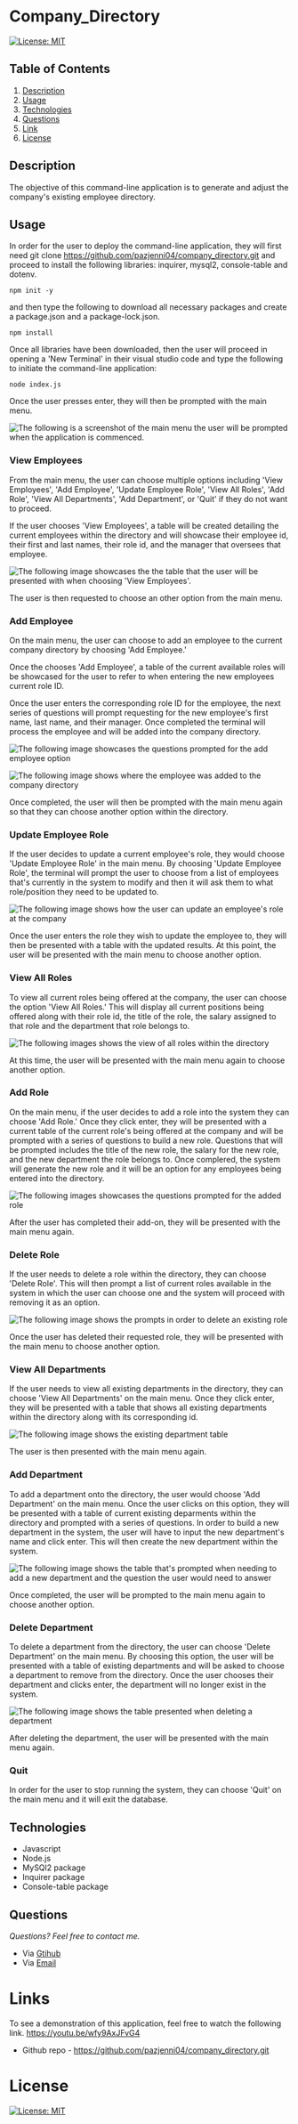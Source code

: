 # Company_Directory

[![License: MIT](https://img.shields.io/badge/License-MIT-yellow.svg)](https://opensource.org/licenses/MIT)

## **Table of Contents**

1. [Description](#description)
2. [Usage](#usage)
3. [Technologies](#technologies)
4. [Questions](#questions)
5. [Link](#links)
6. [License](#license)

## Description

The objective of this command-line application is to generate and adjust the company's existing employee directory.

## Usage

In order for the user to deploy the command-line application, they will first need git clone https://github.com/pazjenni04/company_directory.git and proceed to install the following libraries: inquirer, mysql2, console-table and dotenv.

`npm init -y`

and then type the following to download all necessary packages and create a package.json and a package-lock.json.

`npm install`

Once all libraries have been downloaded, then the user will proceed in opening a 'New Terminal' in their visual studio code and type the following to initiate the command-line application:

`node index.js `

Once the user presses enter, they will then be prompted with the main menu.

![The following is a screenshot of the main menu the user will be prompted when the application is commenced.](https://raw.githubusercontent.com/pazjenni04/company_directory/main/images/main-menu_img.PNG)

### **View Employees**

From the main menu, the user can choose multiple options including 'View Employees', 'Add Employee', 'Update Employee Role', 'View All Roles', 'Add Role', 'View All Departments', 'Add Department', or 'Quit' if they do not want to proceed.

If the user chooses 'View Employees', a table will be created detailing the current employees within the directory and will showcase their employee id, their first and last names, their role id, and the manager that oversees that employee.

![The following image showcases the the table that the user will be presented with when choosing 'View Employees'.](https://raw.githubusercontent.com/pazjenni04/company_directory/main/images/view-employees_img.PNG)

The user is then requested to choose an other option from the main menu.

### **Add Employee**

On the main menu, the user can choose to add an employee to the current company directory by choosing 'Add Employee.'

Once the chooses 'Add Employee', a table of the current available roles will be showcased for the user to refer to when entering the new employees current role ID.

Once the user enters the corresponding role ID for the employee, the next series of questions will prompt requesting for the new employee's first name, last name, and their manager. Once completed the terminal will process the employee and will be added into the company directory.

![The following image showcases the questions prompted for the add employee option](https://raw.githubusercontent.com/pazjenni04/company_directory/main/images/new-employee-questions_img.PNG)

![The following image shows where the employee was added to the company directory](https://raw.githubusercontent.com/pazjenni04/company_directory/main/images/added-to-directory_img.PNG)

Once completed, the user will then be prompted with the main menu again so that they can choose another option within the directory.

### **Update Employee Role**

If the user decides to update a current employee's role, they would choose 'Update Employee Role' in the main menu. By choosing 'Update Employee Role', the terminal will prompt the user to choose from a list of employees that's currently in the system to modify and then it will ask them to what role/position they need to be updated to.

![The following image shows how the user can update an employee's role at the company](https://raw.githubusercontent.com/pazjenni04/company_directory/main/images/update-employee_img.PNG)

Once the user enters the role they wish to update the employee to, they will then be presented with a table with the updated results. At this point, the user will be presented with the main menu to choose another option.

### **View All Roles**

To view all current roles being offered at the company, the user can choose the option 'View All Roles.' This will display all current positions being offered along with their role id, the title of the role, the salary assigned to that role and the department that role belongs to.

![The following images shows the view of all roles within the directory](https://raw.githubusercontent.com/pazjenni04/company_directory/main/images/all-roles_img.PNG)

At this time, the user will be presented with the main menu again to choose another option.

### **Add Role**

On the main menu, if the user decides to add a role into the system they can choose 'Add Role.' Once they click enter, they will be presented with a current table of the current role's being offered at the company and will be prompted with a series of questions to build a new role. Questions that will be prompted includes the title of the new role, the salary for the new role, and the new department the role belongs to. Once complered, the system will generate the new role and it will be an option for any employees being entered into the directory.

![The following images showcases the questions prompted for the added role](https://raw.githubusercontent.com/pazjenni04/company_directory/main/images/add-role_img.PNG)

After the user has completed their add-on, they will be presented with the main menu again.

### **Delete Role**

If the user needs to delete a role within the directory, they can choose 'Delete Role'. This will then prompt a list of current roles available in the system in which the user can choose one and the system will proceed with removing it as an option.

![The following image shows the prompts in order to delete an existing role](https://raw.githubusercontent.com/pazjenni04/company_directory/main/images/delete-role_img.PNG)

Once the user has deleted their requested role, they will be presented with the main menu to choose another option.

### **View All Departments**

If the user needs to view all existing departments in the directory, they can choose 'View All Departments' on the main menu. Once they click enter, they will be presented with a table that shows all existing departments within the directory along with its corresponding id.

![The following image shows the existing department table](https://raw.githubusercontent.com/pazjenni04/company_directory/main/images/all-departments_img.PNG)

The user is then presented with the main menu again.

### **Add Department**

To add a department onto the directory, the user would choose 'Add Department' on the main menu. Once the user clicks on this option, they will be presented with a table of current existing deparments within the directory and prompted with a series of questions. In order to build a new department in the system, the user will have to input the new department's name and click enter. This will then create the new department within the system.

![The following image shows the table that's prompted when needing to add a new department and the question the user would need to answer](https://raw.githubusercontent.com/pazjenni04/company_directory/main/images/new-department_img.PNG)

Once completed, the user will be prompted to the main menu again to choose another option.

### **Delete Department**

To delete a department from the directory, the user can choose 'Delete Department' on the main menu. By choosing this option, the user will be presented with a table of existing departments and will be asked to choose a department to remove from the directory. Once the user chooses their department and clicks enter, the department will no longer exist in the system.

![The following image shows the table presented when deleting a department](https://raw.githubusercontent.com/pazjenni04/company_directory/main/images/delete-department_img.PNG)

After deleting the department, the user will be presented with the main menu again.

### **Quit**

In order for the user to stop running the system, they can choose 'Quit' on the main menu and it will exit the database.

## Technologies

- Javascript
- Node.js
- MySQl2 package
- Inquirer package
- Console-table package

## Questions

_Questions? Feel free to contact me._

- Via [Gtihub](https://github.com/pazjenni04)
- Via [Email](pazjenni1331@gmail.com)

# Links

To see a demonstration of this application, feel free to watch the following link. https://youtu.be/wfy9AxJFvG4

- Github repo - https://github.com/pazjenni04/company_directory.git

# License

[![License: MIT](https://img.shields.io/badge/License-MIT-yellow.svg)](https://opensource.org/licenses/MIT)
